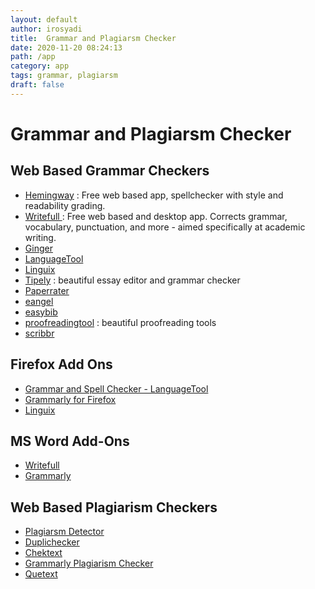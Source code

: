 ```yaml
---
layout: default
author: irosyadi
title:  Grammar and Plagiarsm Checker
date: 2020-11-20 08:24:13
path: /app
category: app
tags: grammar, plagiarsm
draft: false
---
```


# Grammar and Plagiarsm Checker

## Web Based Grammar Checkers
- [Hemingway](https://www.hemingwayapp.com/) : Free web based app, spellchecker with style and readability grading.
- [Writefull ](https://writefull.com/) : Free web based and desktop app. Corrects grammar, vocabulary, punctuation, and more - aimed specifically at academic writing. 
- [Ginger](https://www.gingersoftware.com/grammarcheck)
- [LanguageTool](https://languagetool.org/)
- [Linguix](https://linguix.com/grammar-check)
- [Tipely](https://typely.com/) : beautiful essay editor and grammar checker
- [Paperrater](https://www.paperrater.com/)
- [eangel](https://eangel.me/online-paper-editing)
- [easybib](https://www.easybib.com/grammar-and-plagiarism/)
- [proofreadingtool](https://proofreadingtool.com/) : beautiful proofreading tools
- [scribbr](https://www.scribbr.com/proofreading-editing/essay-editing-service/)

## Firefox Add Ons
- [Grammar and Spell Checker - LanguageTool](https://addons.mozilla.org/en-US/firefox/addon/languagetool)
- [Grammarly for Firefox](https://addons.mozilla.org/en-US/firefox/addon/grammarly-1/)
- [Linguix](https://addons.mozilla.org/en-US/firefox/addon/linguix/)

## MS Word Add-Ons
- [Writefull ](https://writefull.com/)
- [Grammarly](https://app.grammarly.com/)

## Web Based Plagiarism Checkers
- [Plagiarsm Detector](https://plagiarismdetector.net/)
- [Duplichecker](https://www.duplichecker.com/)
- [Chektext](https://www.checktext.org/)
- [Grammarly Plagiarism Checker](https://www.grammarly.com/plagiarism-checker)
- [Quetext](https://www.quetext.com/)
<!--stackedit_data:
eyJoaXN0b3J5IjpbLTE1OTI3MDI0NTRdfQ==
-->